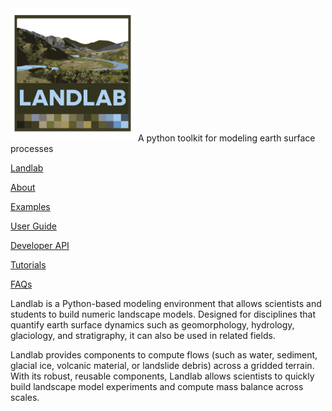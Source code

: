 
<img src="https://raw.githubusercontent.com/landlab/landlab-logo/master/Landlab-logo-pic-color.png" width="200px"/>
A python toolkit for modeling earth surface processes

[Landlab](http://landlab.github.io)

[About](http://landlab.readthedocs.org/en/latest/what_is_landlab.html)

[Examples](https://github.com/landlab/landlab/wiki/Examples)

[User Guide](http://landlab.readthedocs.org/en/latest/#user-guide)

[Developer API](http://landlab.readthedocs.org/en/latest/#developer-documentation)

[Tutorials](http://landlab.readthedocs.org/en/latest/#tutorials)

[FAQs](http://landlab.readthedocs.org/en/latest/#frequently-asked-questions)

Landlab is a Python-based modeling environment that allows scientists and students to build numeric landscape models. Designed for disciplines that quantify earth surface dynamics such as geomorphology, hydrology, glaciology, and stratigraphy, it can also be used in related fields.
    
Landlab provides components to compute flows (such as water, sediment, glacial ice, volcanic material, or landslide debris) across a gridded terrain. With its robust, reusable components, Landlab allows scientists to quickly build landscape model experiments and compute mass balance across scales.
